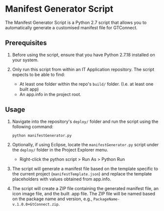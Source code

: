 # Manifest Generator Script

The Manifest Generator Script is a Python 2.7 script that allows you to automatically generate a customised manifest file for GTConnect.

## Prerequisites

1. Before using the script, ensure that you have Python 2.7.18 installed on your system.

2. Only run this script from within an IT Application repository. The script expects to be able to find:
    - At least one folder within the repo's `build/` folder. (I.e. at least one built app)
    - An app.info in the project root.

## Usage

1. Navigate into the repository's `deploy/` folder and run the script using the following command:
    
    ```bash
    python manifestGenerator.py
    ```
2. Optionally, if using Eclipse, locate the `manifestGenerator.py` script under the `deploy/` folder in the Project Explorer menu. 
    - Right-click the python script > Run As > Python Run

3. The script will generate a manifest file based on the template specific to the current project (`manifestTemplate.json`) and replace the template placeholders with values obtained from app.info.

4. The script will create a ZIP file containing the generated manifest file, an icon image file, and the built .app file. The ZIP file will be named based on the package name and version, e.g., `PackageName-v.1.0.0+GtConnect.zip`.
